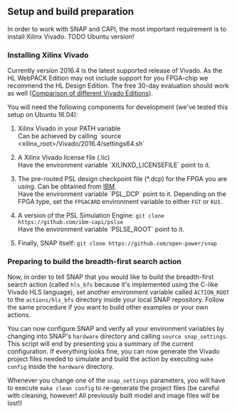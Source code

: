## Setup and build preparation

In order to work with SNAP and CAPI, the most important requirement is to install Xilinx Vivado. TODO Ubuntu version!

### Installing Xilinx Vivado 

Currently version 2016.4 is the latest supported release of Vivado. As the HL WebPACK Edition may not include support for you FPGA-chip we recommend the HL Design Edition. The free 30-day evaluation should work as well ([Comparison of different Vivado Editions](https://www.xilinx.com/products/design-tools/vivado.html#buy)).

You will need the following components for development \(we've tested this setup on Ubuntu 16.04\):

1. Xilinx Vivado in your PATH variable  
   Can be achieved by calling \`source &lt;xilinx\_root&gt;/Vivado/2016.4/settings64.sh\`

2. A Xilinx Vivado license file \(.lic\)  
   Have the environment variable \`XILINXD\_LICENSEFILE\` point to it.

3. The pre-routed PSL design checkpoint file \(\*.dcp\) for the FPGA you are using. Can be obtained from [IBM](https://www-355.ibm.com/systems/power/openpower/tgcmDocumentRepository.xhtml?aliasId=CAPI).  
   Have the environment variable \`PSL\_DCP\` point to it. Depending on the FPGA type, set the `FPGACARD` environment variable to either `FGT` or `KU3`.

4. A version of the PSL Simulation Engine: `git clone https://github.com/ibm-capi/pslse`  
   Have the environment variable \`PSLSE\_ROOT\` point to it.

5. Finally, SNAP itself: `git clone https://github.com/open-power/snap`

### Preparing to build the breadth-first search action

Now, in order to tell SNAP that you would like to build the breadth-first search action (called `hls_bfs` because it's implemented using the C-like Vivado HLS language), set another environment variable called `ACTION_ROOT` to the `actions/hls_bfs` directory inside your local SNAP repository. Follow the same procedure if you want to build other examples or your own actions.

You can now configure SNAP and verify all your environment variables by changing into SNAP's `hardware` directory and calling `source snap_settings`. This script will end by presenting you a summary of the current configuration. If everything looks fine, you can now generate the Vivado project files needed to simulate and build the action by executing `make config` inside the `hardware` directory.

Whenever you change one of the `snap_settings` parameters, you will have to execute `make clean config` to re-generate the project files (be careful with cleaning, however! All previously built model and image files will be lost!)

